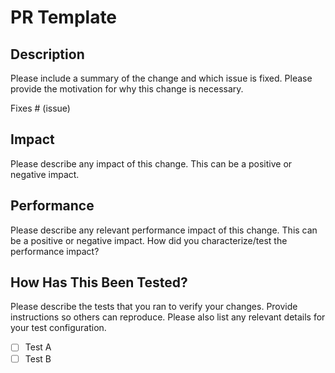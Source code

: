 # PR Template

## Description

Please include a summary of the change and which issue is fixed. Please provide the motivation for why this change is necessary.

Fixes # (issue)

## Impact

Please describe any impact of this change. This can be a positive or negative impact.

## Performance

Please describe any relevant performance impact of this change. This can be a positive or negative impact. How did you characterize/test the performance impact?

## How Has This Been Tested?

Please describe the tests that you ran to verify your changes. Provide instructions so others can reproduce. Please also list any relevant details for your test configuration.

- [ ] Test A
- [ ] Test B
